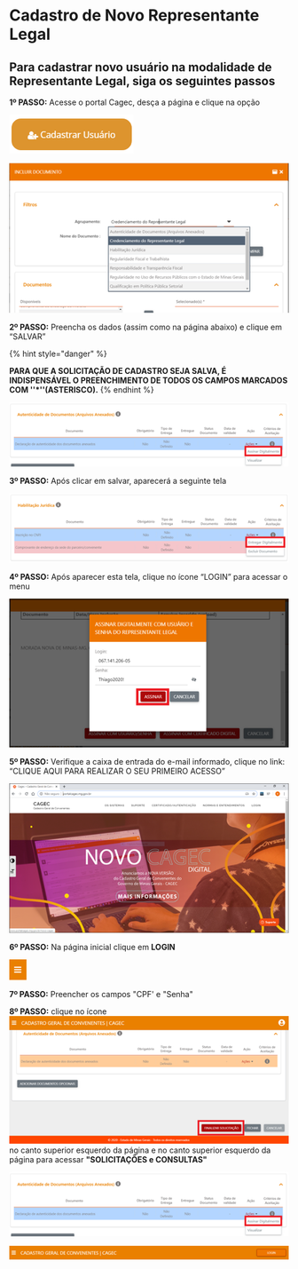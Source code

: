 # Cadastro de Novo Representante Legal

## Para cadastrar novo usuário na modalidade de Representante Legal, siga os seguintes passos

**1º PASSO:** Acesse o portal Cagec, desça a página e clique na opção 

![](../../../.gitbook/assets/image%20%2829%29.png)

![](../../../.gitbook/assets/image%20%2822%29.png)

**2º PASSO:** Preencha os dados \(assim como na página abaixo\) e clique em “SALVAR”

{% hint style="danger" %}

**PARA QUE A SOLICITAÇÃO DE CADASTRO SEJA SALVA, É INDISPENSÁVEL O PREENCHIMENTO DE TODOS OS CAMPOS MARCADOS COM  ''\*''\(ASTERISCO\).**
{% endhint %}

![](../../../.gitbook/assets/image%20%2869%29.png)

**3º PASSO:** Após clicar em salvar, aparecerá a seguinte tela

![](../../../.gitbook/assets/image%20%2854%29.png)

**4º PASSO:**  Após aparecer esta tela, clique no ícone “LOGIN” para acessar o menu

![](../../../.gitbook/assets/image%20%2846%29.png)

**5º PASSO:** Verifique a caixa de entrada do e-mail informado, clique no link: “CLIQUE AQUI PARA REALIZAR O SEU PRIMEIRO ACESSO”

![](../../../.gitbook/assets/image%20%2841%29.png)

**6º PASSO:** 
Na página inicial clique em **LOGIN**

![](../../../.gitbook/assets/image%20%2845%29.png)

**7º PASSO:** 
Preencher os campos "CPF' e "Senha"



**8º PASSO:** 
clique no ícone ![](../../../.gitbook/assets/image%20%2842%29.png) no canto superior esquerdo da página e no canto superior esquerdo da página para acessar   **"SOLICITAÇÕES e CONSULTAS"**

![](../../../.gitbook/assets/image%20%2867%29.png)

![](../../../.gitbook/assets/image%20%2821%29.png)

